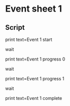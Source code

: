 # Event sheet 1

## Script

print
  text=Event 1 start

wait

print
  text=Event 1 progress 0

wait

print
  text=Event 1 progress 1

wait

print
  text=Event 1 complete